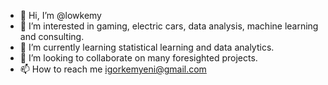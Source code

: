 - 👋 Hi, I’m @lowkemy
- 👀 I’m interested in gaming, electric cars, data analysis, machine learning and consulting.
- 🌱 I’m currently learning statistical learning and data analytics.
- 💞️ I’m looking to collaborate on many foresighted projects.
- 📫 How to reach me igorkemyeni@gmail.com

<!---
lowkemy/lowkemy is a ✨ special ✨ repository because its `README.md` (this file) appears on your GitHub profile.
You can click the Preview link to take a look at your changes.
--->
